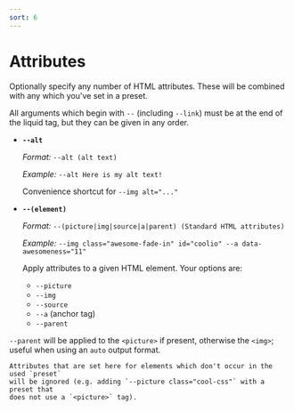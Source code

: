 ```yaml
---
sort: 6
---
```


# Attributes

Optionally specify any number of HTML attributes. These will be combined with
any which you've set in a preset.

All arguments which begin with `--` (including `--link`) must be at the end of
the liquid tag, but they can be given in any order.

- **`--alt`**

  _Format:_ `--alt (alt text)`

  _Example:_ `--alt Here is my alt text!`

  Convenience shortcut for `--img alt="..."`

- **`--(element)`**

  _Format:_ `--(picture|img|source|a|parent) (Standard HTML attributes)`

  _Example:_ `--img class="awesome-fade-in" id="coolio" --a data-awesomeness="11"`

  Apply attributes to a given HTML element. Your options are:

  - `--picture`
  - `--img`
  - `--source`
  - `--a` (anchor tag)
  - `--parent`

`--parent` will be applied to the `<picture>` if present, otherwise the
`<img>`; useful when using an `auto` output format.

```note
Attributes that are set here for elements which don't occur in the used `preset`
will be ignored (e.g. adding `--picture class="cool-css"` with a preset that
does not use a `<picture>` tag).
```
